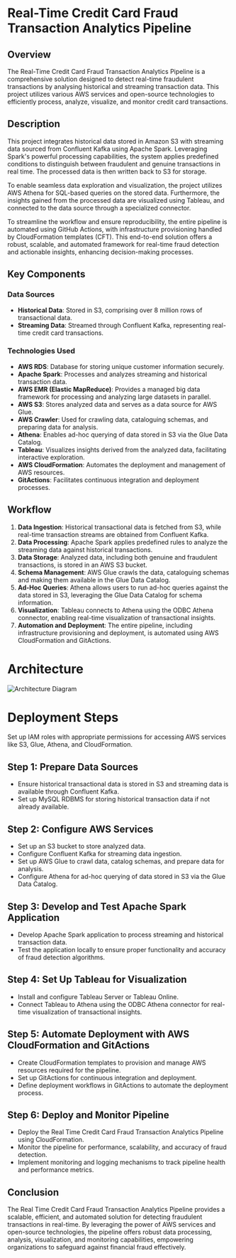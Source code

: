 # Real-Time Credit Card Fraud Transaction Analytics Pipeline

## Overview

The Real-Time Credit Card Fraud Transaction Analytics Pipeline is a comprehensive solution designed to detect real-time fraudulent transactions by analysing historical and streaming transaction data. This project utilizes various AWS services and open-source technologies to efficiently process, analyze, visualize, and monitor credit card transactions.

## Description

This project integrates historical data stored in Amazon S3 with streaming data sourced from Confluent Kafka using Apache Spark. Leveraging Spark's powerful processing capabilities, the system applies predefined conditions to distinguish between fraudulent and genuine transactions in real time. The processed data is then written back to S3 for storage.

To enable seamless data exploration and visualization, the project utilizes AWS Athena for SQL-based queries on the stored data. Furthermore, the insights gained from the processed data are visualized using Tableau, and connected to the data source through a specialized connector.

To streamline the workflow and ensure reproducibility, the entire pipeline is automated using GitHub Actions, with infrastructure provisioning handled by CloudFormation templates (CFT). This end-to-end solution offers a robust, scalable, and automated framework for real-time fraud detection and actionable insights, enhancing decision-making processes.


## Key Components

### Data Sources
- **Historical Data**: Stored in S3, comprising over 8 million rows of transactional data.
- **Streaming Data**: Streamed through Confluent Kafka, representing real-time credit card transactions.

### Technologies Used
- **AWS RDS**: Database for storing unique customer information securely.
- **Apache Spark**: Processes and analyzes streaming and historical transaction data.
- **AWS EMR (Elastic MapReduce)**: Provides a managed big data framework for processing and analyzing large datasets in parallel.
- **AWS S3**: Stores analyzed data and serves as a data source for AWS Glue.
- **AWS Crawler**: Used for crawling data, cataloguing schemas, and preparing data for analysis.
- **Athena**: Enables ad-hoc querying of data stored in S3 via the Glue Data Catalog.
- **Tableau**: Visualizes insights derived from the analyzed data, facilitating interactive exploration.
- **AWS CloudFormation**: Automates the deployment and management of AWS resources.
- **GitActions**: Facilitates continuous integration and deployment processes.

## Workflow

1. **Data Ingestion**: Historical transactional data is fetched from S3, while real-time transaction streams are obtained from Confluent Kafka.
2. **Data Processing**: Apache Spark applies predefined rules to analyze the streaming data against historical transactions.
3. **Data Storage**: Analyzed data, including both genuine and fraudulent transactions, is stored in an AWS S3 bucket.
4. **Schema Management**: AWS Glue crawls the data, cataloguing schemas and making them available in the Glue Data Catalog.
5. **Ad-Hoc Queries**: Athena allows users to run ad-hoc queries against the data stored in S3, leveraging the Glue Data Catalog for schema information.
6. **Visualization**: Tableau connects to Athena using the ODBC Athena connector, enabling real-time visualization of transactional insights.
7. **Automation and Deployment**: The entire pipeline, including infrastructure provisioning and deployment, is automated using AWS CloudFormation and GitActions.

# Architecture
![Architecture Diagram](https://github.com/LakshMundhada/Real-Time-Fraudulent-Transaction-Analytics-Pipeline/assets/150781667/a0357a50-42e4-4a2f-96b9-006df45aae39)

# Deployment Steps

Set up IAM roles with appropriate permissions for accessing AWS services like S3, Glue, Athena, and CloudFormation.

## Step 1: Prepare Data Sources

- Ensure historical transactional data is stored in S3 and streaming data is available through Confluent Kafka.
- Set up MySQL RDBMS for storing historical transaction data if not already available.

## Step 2: Configure AWS Services

- Set up an S3 bucket to store analyzed data.
- Configure Confluent Kafka for streaming data ingestion.
- Set up AWS Glue to crawl data, catalog schemas, and prepare data for analysis.
- Configure Athena for ad-hoc querying of data stored in S3 via the Glue Data Catalog.

## Step 3: Develop and Test Apache Spark Application

- Develop Apache Spark application to process streaming and historical transaction data.
- Test the application locally to ensure proper functionality and accuracy of fraud detection algorithms.

## Step 4: Set Up Tableau for Visualization

- Install and configure Tableau Server or Tableau Online.
- Connect Tableau to Athena using the ODBC Athena connector for real-time visualization of transactional insights.

## Step 5: Automate Deployment with AWS CloudFormation and GitActions

- Create CloudFormation templates to provision and manage AWS resources required for the pipeline.
- Set up GitActions for continuous integration and deployment.
- Define deployment workflows in GitActions to automate the deployment process.

## Step 6: Deploy and Monitor Pipeline

- Deploy the Real Time Credit Card Fraud Transaction Analytics Pipeline using CloudFormation.
- Monitor the pipeline for performance, scalability, and accuracy of fraud detection.
- Implement monitoring and logging mechanisms to track pipeline health and performance metrics.

## Conclusion

The Real Time Credit Card Fraud Transaction Analytics Pipeline provides a scalable, efficient, and automated solution for detecting fraudulent transactions in real-time. By leveraging the power of AWS services and open-source technologies, the pipeline offers robust data processing, analysis, visualization, and monitoring capabilities, empowering organizations to safeguard against financial fraud effectively.
